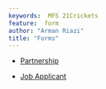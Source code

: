 ```yaml
---
keywords:  MFS 21Crickets
feature:  form
author: "Arman Riazi"
title: "Forms"
---
```



<!-- <figure markdown>
![Hand in Hand](../assets/21Crickets.jpg){ width="500" height="50" align=center }
<figcaption>Hand in Hand</figcaption>
</figure> -->

- [Partnership](./Form_partnership.md)

- [Job Applicant](./Form_job_application.md)

